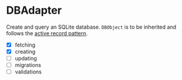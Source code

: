 # DBAdapter

Create and query an SQLite database. `DBObject` is to be inherited and follows the [active record pattern](http://en.wikipedia.org/wiki/Active_record_pattern).  

- [x] fetching
- [x] creating
- [ ] updating
- [ ] migrations
- [ ] validations
